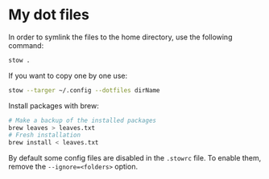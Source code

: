 # My dot files

In order to symlink the files to the home directory, use the following command:

```Bash
stow .
```

If you want to copy one by one use:

```Bash
stow --targer ~/.config --dotfiles dirName
```

Install packages with brew:

```Bash
# Make a backup of the installed packages
brew leaves > leaves.txt
# Fresh installation
brew install < leaves.txt
```

By default some config files are disabled in the `.stowrc` file. To enable them, remove the `--ignore=<folders>` option.
